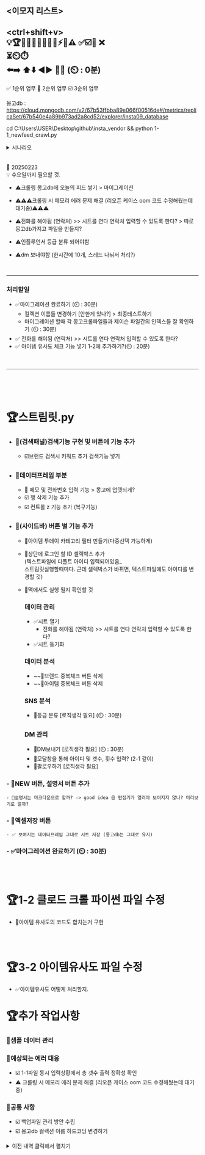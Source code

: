 <이모지 리스트>
---
<ctrl+shift+v>  
💡🏆🎯📢🚀📌🚩📍🏁⚡💬⚠️ ✅☑️🔲 ❌   
⏳⏲️⏱️  
⬅️➡️ ⬆️⬇️  ◀️▶️ 🔼🔽 
(⏲️ : 0분)
---
✅ 1순위 업무
📌 2순위 업무
☑️ 3순위 업무

몽고db :
https://cloud.mongodb.com/v2/67b53ffbba89e066f00516de#/metrics/replicaSet/67b540e4a89b973ad2a8cd52/explorer/insta09_database

cd C:\Users\USER\Desktop\github\insta_vendor && python 1-1_newfeed_crawl.py

<details>
  <summary>시나리오</summary>
    - 
    
    1. 뉴피드 크롤을 한다. ⚠️테스트중⚠️1-1 프로그램 메모리 에러 ood ➡️ 터미널킬버전 & 일반 세션횟수 조정버전 *조정버전 테스트 중
    2. 클로드 분석을 한다.
    3. 아이템 투데이를 한다. ⚠️ 스트림릿_ 아이템투데이 보여지는 데이터프레임 칼럼수정 
    4. 아이템 투데이를 보고 연락할 브랜드를 정한다. ⚠️ 데이터 필터 및, ☑️ 전화번호 몽고db에 입력기능 필요
    5. 브랜드 연락처를 찾는다. ⚠️ 협업가능하게 스프레드시트로 공유해야할지?
    6. 브랜드에 전화를 돌린다. ⚠️ 전화번호
    7. 제안서 메일을 보낸다. ☑️ 자동 메일 기능 필요
    8. 어떤 인플들에게 보낼지 분석한다.
    9. DM을 보낸다. ☑️자동 DM기능 필요
    10. 정산해준다. 끝
  </details>
<br>
<br>
🚀 20250223
<BR>
💡 수요일까지 필요할 것.

- ⚠️크롤링 몽고db에 오늘의 피드 쌓기 > 마이그레이션
- ⚠️⚠️⚠️크롤링 시 메모리 에러 문제 해결 (리오픈 케이스 oom 코드 수정해뒀는데 대기중)⚠️⚠️⚠️

- ⚠️전화를 해야됨 (연락처) >> 시트를 연다 연락처 입력할 수 있도록 한다? > 따로 몽고db가지고 파일을 만들지?
- ⚠️인플루언서 등급 분류 되어야함
- ⚠️dm 보내야함 (한시간에 10개, 스레드 나눠서 처리?)  


<BR>


---
### 처리할일
- ✅마이그레이션 완료하기 (⏲️ : 30분)
    - 컬렉션 이름들 변경하기 [안한게 있나?] > 최종테스트하기
    - 마이그레이션 할때 각 몽고크롤파일들과 제이슨 파일간의 인덱스들 잘 확인하기 (⏲️ : 30분)
- ✅ 전화를 해야됨 (연락처) >> 시트를 연다 연락처 입력할 수 있도록 한다?
- ✅ 아이템 유사도 체크 기능 넣기 1-2에 추가하기?(⏲️ : 20분)


<BR>

---
<BR>
<BR>
<BR>

# 🏆스트림릿.py
- ### 📍(검색패널)검색기능 구현 및 버튼에 기능 추가
    - ☑️브랜드 검색시 키워드 추가 검색기능 넣기


- ### 📍데이터프레임 부분
    - 📌 메모 및 전화번호 입력 기능 > 몽고에 업뎃되게?
    - ☑️ 행 삭제 기능 추가
    - ☑️ 컨트롤 z 기능 추가 (복구기능)


- ### 📍(사이드바) 버튼 별 기능 추가
    - 📌아이템 투데이 카테고리 필터 만들기(다중선택 가능하게)  
    - 📌상단에 로그인 할 ID 셀렉박스 추가  
    (텍스트파일에 디폴트 아이디 입력되어있음_  
     스트림릿실행할때마다.
     근데 셀렉박스가 바뀌면,   텍스트파일에도 아이디를 변경할 것)
    - 📌맥에서도 실행 될지 확인할 것

        ### 데이터 관리
        - ✅시트 열기 
            - 전화를 해야됨 (연락처) >> 시트를 연다 연락처 입력할 수 있도록 한다?
        - ✅시트 동기화

        ### 데이터 분석
        - ~~📌브랜드 중복체크 버튼 삭제
        - ~~📌아이템 중복체크 버튼 삭제

        ### SNS 분석
        - 📌등급 분류 [로직생각 필요] (⏲️ : 30분)

        

        ### DM 관리
       
        - 📌DM보내기 [로직생각 필요] (⏲️ : 30분)
        - 📌모달창을 통해 아이디 및 갯수, 횟수 입력? (2-1 같이)
        - 📌팔로우하기 [로직생각 필요]





### - 📍NEW 버튼, 설명서 버튼 추가
    - 📌설명서는 마크다운으로 할까? -> good idea 음 편집기가 열려야 보여지지 않나? 미리보기로 열까?
### - 📍엑셀저장 버튼
    - ✅ 보여지는 데이터프레임 그대로 시트 저장 (몽고db는 그대로 유지)

### - ✅마이그레이션 완료하기 (⏲️ : 30분)
<BR>
<BR>

# 🏆1-2 클로드 크롤 파이썬 파일 수정
- 📌아이템 유사도의 코드도 합치는거 구현

<BR>
<BR>

# 🏆3-2 아이템유사도 파일 수정
- ✅아이템유사도 어떻게 처리할지.


# 🏆추가 작업사항
### 📍샘플 데이터 관리



### 📍예상되는 에러 대응
- ☑️ 1-1파일 동시 입력상황에서 총 갯수 출력 정확성 확인
- ⚠️ 크롤링 시 메모리 에러 문제 해결 (리오픈 케이스 oom 코드 수정해뒀는데 대기중)

### 📍공통 사항
- ☑️ 백업파일 관리 방안 수립
- ☑️ 몽고db 컬렉션 이름 하드코딩 변경하기

<details>
  <summary>이전 내역 클릭해서 펼치기</summary>
  //////
  이 에러는 Selenium WebDriver와의 연결이 끊어졌거나 제대로 초기화되지 않았을 때 발생합니다. 드라이버를 재초기화하는 로직을 추가해야 할 것 같습니다.
다음과 같이 코드를 수정해보세요:
//
def initialize_driver():
    options = Options()
    options.add_argument("--start-maximized")
    options.add_experimental_option("detach", True)
    options.add_argument("disable-blink-features=AutomationControlled")
    options.add_experimental_option("excludeSwitches", ["enable-logging"])
    
    # 절대경로에서 상대경로로 변경
    user_data_dir = os.path.join(os.path.dirname(__file__), "user_data", "office_goyamedia_feed") 
    options.add_argument(f"user-data-dir={user_data_dir}")
    
    # 캐시와 임시 파일 정리 (로그인 정보 유지)
    clear_chrome_data(user_data_dir)
    
    # 추가 옵션 설정
    options.add_argument("--disable-application-cache")
    options.add_argument("--disable-cache")
    
    return webdriver.Chrome(options=options)

def run_crawler():
    while True:
        try:
            # 세션 시작 로그
            log_session_status("새로운 크롤링 세션 시작")
            
            initial_post_count = 0
            json_filepath = os.path.join(os.path.dirname(__file__), "1-1_newfeed_crawl_data.json")
            if os.path.exists(json_filepath):
                with open(json_filepath, 'r', encoding='utf-8') as f:
                    try:
                        initial_post_count = len(json.load(f))
                    except:
                        initial_post_count = 0
            
            global driver
            driver = initialize_driver()  # 드라이버 초기화
            
            for attempt in range(10):
                try:
                    print(f"\n=== 크롤링 {attempt + 1}차 시도 시작 ===")
                    result = main_crawling()
                    print(f"\n=== 크롤링 {attempt + 1}차 시도 완료 ===")
                    print(f"결과: {result}")
                    
                    if attempt < 9:
                        print("\n30초 후 다음 크롤링을 시작합니다...")
                        time.sleep(30)
                        try:
                            driver.quit()  # 기존 드라이버 종료
                            driver = initialize_driver()  # 새로운 드라이버 초기화
                        except Exception as e:
                            print(f"드라이버 재초기화 중 오류: {str(e)}")
                            driver = initialize_driver()
                except Exception as e:
                    print(f"크롤링 시도 중 오류 발생: {str(e)}")
                    try:
                        driver.quit()
                    except:
                        pass
                    driver = initialize_driver()
                    continue
            
            # 세션 종료 시 최종 게시물 수 확인
            final_post_count = 0
            if os.path.exists(json_filepath):
                with open(json_filepath, 'r', encoding='utf-8') as f:
                    try:
                        final_post_count = len(json.load(f))
                    except:
                        final_post_count = 0
            
            posts_added = final_post_count - initial_post_count
            log_session_status("크롤링 세션 종료", posts_added)
            
            try:
                driver.quit()
            except:
                pass
            
            print("\n10회의 크롤링이 완료되었습니다.")
            
            rest_time = random.uniform(300, 600)
            print(f"\n다음 크롤링 세션까지 {rest_time/60:.1f}분 대기합니다...")
            time.sleep(rest_time)
            
        except KeyboardInterrupt:
            try:
                driver.quit()
            except:
                pass
            log_session_status("사용자에 의한 크롤링 중단")
            print("\n사용자가 크롤링을 중단했습니다.")
            break
        except Exception as e:
            try:
                driver.quit()
            except:
                pass
            log_session_status(f"오류 발생: {str(e)}")
            print(f"\n크롤링 중 오류 발생: {str(e)}")
            print("5분 후 다시 시도합니다...")
            time.sleep(300)

            //
            주요 변경사항:
드라이버 초기화 함수 분리
각 크롤링 시도마다 드라이버 재초기화
예외 처리 강화 및 드라이버 종료 로직 추가
전역 변수로 driver 선언
이렇게 수정하면 연결 오류가 발생했을 때 드라이버를 자동으로 재초기화하여 크롤링을 계속할 수 있습니다.

/////
기존 JSON 파일에서 12695개의 게시물 URL을 로드했습니다.
...
현재까지 총 14314개의 게시물이 저장되었습니다.
이렇게 나오는데?  1개가 추가됐는데 왜 갯수가 달라?

//
def load_processed_posts():
    """기존 JSON 파일에서 게시물 URL들을 로드"""
    processed_posts = set()
    json_filepath = os.path.join(os.path.dirname(__file__), "1-1_newfeed_crawl_data.json")
    
    if os.path.exists(json_filepath):
        try:
            with open(json_filepath, 'r', encoding='utf-8') as f:
                existing_data = json.load(f)
                # 중복 URL 제거를 위해 set 사용
                processed_posts = {item["게시물링크"] for item in existing_data}
                print(f"\n실제 고유 게시물 수: {len(processed_posts)}")
                print(f"JSON 파일 내 총 게시물 수: {len(existing_data)}")
                if len(existing_data) != len(processed_posts):
                    print(f"중복된 게시물 수: {len(existing_data) - len(processed_posts)}")
        except Exception as e:
            print(f"기존 데이터 로드 중 오류 발생: {str(e)}")
    
    return processed_posts
///
이 수정된 코드는:
실제 고유한 게시물 수
JSON 파일에 저장된 총 게시물 수
중복된 게시물 수
를 보여줄 것입니다. 이를 통해 중복 게시물이 얼마나 있는지 확인할 수 있습니다.
문제를 해결하기 위해서는 update_json_file() 함수도 중복 체크를 강화하도록 수정해야 할 수 있습니다. 필요하시다면 해당 함수의 수정된 버전도 제공해드리겠습니다.
existing_data = []

///
현재 중복 처리 로직은 다음과 같이 작동합니다:
load_processed_posts()에서 기존 JSON 파일의 모든 게시물 URL을 set()으로 로드합니다. set을 사용하므로 여기서는 중복이 제거됩니다.
크롤링 중에는 processed_posts set을 사용해 새로운 게시물의 URL이 이미 처리되었는지 확인합니다.
update_json_file()에서는 새로운 데이터를 JSON 파일의 맨 앞에 insert(0)로 추가하지만, 여기서는 중복 체크를 하지 않고 있습니다.
문제는 update_json_file()에서 중복 체크를 하지 않고 있다는 점입니다. 즉, 메모리상의 set으로는 중복을 체크하지만, 실제 JSON 파일에 저장할 때는 중복 체크를 하지 않아서 같은 게시물이 여러 번 저장될 수 있습니다.
이 문제를 해결하려면 update_json_file() 함수에서도 게시물 URL 기준으로 중복 체크를 추가해야 합니다.

/////

5일 이상 된 게시물 발견! (현재까지 4개 발견) 5일이상된 똑같은 게시글을 보고 카운팅하는 경우는 없을까?

//

네, 현재 코드에서는 같은 오래된 게시물을 반복해서 카운팅할 가능성이 있습니다. old_post_count가 게시물 URL과 연동되어 있지 않기 때문입니다.
이를 수정하기 위해 다음과 같이 코드를 변경해보겠습니다:

def main_crawling():
    try:
        # ... existing code ...
        
        processed_posts = set()  # 이미 처리한 게시물 추적
        old_posts = set()  # 5일 이상 된 게시물의 URL을 저장하는 set
        
        while True:
            try:
                # ... existing code ...
                
                for post in posts:
                    try:
                        # ... existing code ...
                        
                        # 게시물 링크 찾기
                        post_link = post.find_element(By.CSS_SELECTOR, "a[href^='/p/']").get_attribute("href")
                        
                        # 이미 처리한 게시물이면 건너뛰기
                        if post_link in processed_posts:
                            continue
                            
                        # 게시물 작성 시간 체크
                        post_datetime = datetime.fromisoformat(post_time.replace('Z', '+00:00'))
                        current_time = datetime.now(timezone.utc)
                        time_difference = current_time - post_datetime
                        
                        days_threshold = 5
                        if time_difference.days >= days_threshold:
                            if post_link not in old_posts:  # 새로운 오래된 게시물인 경우에만
                                old_posts.add(post_link)
                                print(f"\n{days_threshold}일 이상 된 게시물 발견! (현재까지 {len(old_posts)}개 발견)")
                            
                            if len(old_posts) >= 10:
                                print(f"\n{days_threshold}일 이상 된 게시물이 10개 이상 발견되어 크롤링을 종료합니다.")
                                raise StopIteration
                        
                        # 새로운 게시물 처리
                        processed_posts.add(post_link)
                        
                        # ... rest of the code ...
                        
    주요 변경사항:
old_posts set을 추가하여 오래된 게시물의 URL을 추적
게시물이 5일 이상 되었을 때 URL이 old_posts에 없는 경우에만 카운트
len(old_posts)로 실제 고유한 오래된 게시물의 수를 체크
이렇게 하면 같은 오래된 게시물을 중복해서 카운팅하는 문제가 해결됩니다.


</details>
